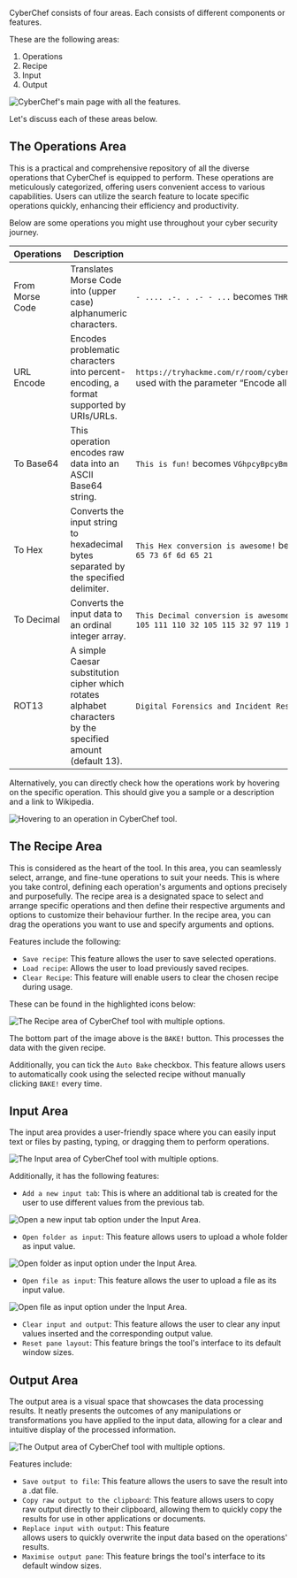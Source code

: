 CyberChef consists of four areas. Each consists of different components or features.

These are the following areas:

1. Operations
2. Recipe
3. Input
4. Output

![CyberChef's main page with all the features.](https://tryhackme-images.s3.amazonaws.com/user-uploads/6645aa8c024f7893371eb7ac/room-content/6645aa8c024f7893371eb7ac-1728731934241.png)  

Let's discuss each of these areas below.

## The Operations Area

This is a practical and comprehensive repository of all the diverse operations that CyberChef is equipped to perform. These operations are meticulously categorized, offering users convenient access to various capabilities. Users can utilize the search feature to locate specific operations quickly, enhancing their efficiency and productivity.

Below are some operations you might use throughout your cyber security journey.

|Operations|Description|Examples|
|---|---|---|
|From Morse Code|Translates Morse Code into (upper case) alphanumeric characters.|`- .... .-. . .- - ...` becomes `THREATS` when used with default parameters|
|URL Encode|Encodes problematic characters into percent-encoding, a format supported by URIs/URLs.|`https://tryhackme.com/r/room/cyberchefbasics` becomes `https%3A%2F%2Ftryhackme%2Ecom%2Fr%2Froom%2Fcyberchefbasics` when used with the parameter “Encode all special chars”|
|To Base64|This operation encodes raw data into an ASCII Base64 string.|`This is fun!` becomes `VGhpcyBpcyBmdW4h`|
|To Hex|Converts the input string to hexadecimal bytes separated by the specified delimiter.|`This Hex conversion is awesome!` becomes `54 68 69 73 20 48 65 78 20 63 6f 6e 76 65 72 73 69 6f 6e 20 69 73 20 61 77 65 73 6f 6d 65 21`|
|To Decimal|Converts the input data to an ordinal integer array.|`This Decimal conversion is awesome!` becomes `84 104 105 115 32 68 101 99 105 109 97 108 32 99 111 110 118 101 114 115 105 111 110 32 105 115 32 97 119 101 115 111 109 101 33`|
|ROT13|A simple Caesar substitution cipher which rotates alphabet characters by the specified amount (default 13).|`Digital Forensics and Incident Response` becomes `Qvtvgny Sberafvpf naq Vapvqrag Erfcbafr`|

Alternatively, you can directly check how the operations work by hovering on the specific operation. This should give you a sample or a description and a link to Wikipedia.

![Hovering to an operation in CyberChef tool.](https://tryhackme-images.s3.amazonaws.com/user-uploads/6645aa8c024f7893371eb7ac/room-content/6645aa8c024f7893371eb7ac-1729081368672.png)  

## The Recipe Area

This is considered as the heart of the tool. In this area, you can seamlessly select, arrange, and fine-tune operations to suit your needs. This is where you take control, defining each operation's arguments and options precisely and purposefully. The recipe area is a designated space to select and arrange specific operations and then define their respective arguments and options to customize their behaviour further. In the recipe area, you can drag the operations you want to use and specify arguments and options.

Features include the following:

- `Save recipe`: This feature allows the user to save selected operations.
- `Load recipe`: Allows the user to load previously saved recipes.
- `Clear Recipe`: This feature will enable users to clear the chosen recipe during usage.

These can be found in the highlighted icons below:

![The Recipe area of CyberChef tool with multiple options.](https://tryhackme-images.s3.amazonaws.com/user-uploads/6645aa8c024f7893371eb7ac/room-content/6645aa8c024f7893371eb7ac-1728731934220.png)

The bottom part of the image above is the `BAKE!` button. This processes the data with the given recipe.

Additionally, you can tick the `Auto Bake` checkbox. This feature allows users to automatically cook using the selected recipe without manually clicking `BAKE!` every time.

## Input Area

The input area provides a user-friendly space where you can easily input text or files by pasting, typing, or dragging them to perform operations.

![The Input area of CyberChef tool with multiple options.](https://tryhackme-images.s3.amazonaws.com/user-uploads/6645aa8c024f7893371eb7ac/room-content/6645aa8c024f7893371eb7ac-1729081714973.png)  

Additionally, it has the following features:

- `Add a new input tab`: This is where an additional tab is created for the user to use different values from the previous tab.

![Open a new input tab option under the Input Area.](https://tryhackme-images.s3.amazonaws.com/user-uploads/6645aa8c024f7893371eb7ac/room-content/6645aa8c024f7893371eb7ac-1728731934218.png)

- `Open folder as input`: This feature allows users to upload a whole folder as input value.

![Open folder as input option under the Input Area.](https://tryhackme-images.s3.amazonaws.com/user-uploads/6645aa8c024f7893371eb7ac/room-content/6645aa8c024f7893371eb7ac-1728731934186.png)  

- `Open file as input`: This feature allows the user to upload a file as its input value.

![Open file as input option under the Input Area.](https://tryhackme-images.s3.amazonaws.com/user-uploads/6645aa8c024f7893371eb7ac/room-content/6645aa8c024f7893371eb7ac-1728731934210.png)  

- `Clear input and output`: This feature allows the user to clear any input values inserted and the corresponding output value.
- `Reset pane layout`: This feature brings the tool's interface to its default window sizes.

## Output Area

The output area is a visual space that showcases the data processing results. It neatly presents the outcomes of any manipulations or transformations you have applied to the input data, allowing for a clear and intuitive display of the processed information.

![The Output area of CyberChef tool with multiple options.](https://tryhackme-images.s3.amazonaws.com/user-uploads/6645aa8c024f7893371eb7ac/room-content/6645aa8c024f7893371eb7ac-1729081715061.png)  

Features include:

- `Save output to file`: This feature allows the users to save the result into a .dat file.
- `Copy raw output to the clipboard`: This feature allows users to copy raw output directly to their clipboard, allowing them to quickly copy the results for use in other applications or documents.
- `Replace input with output`: This feature allows users to quickly overwrite the input data based on the operations' results.
- `Maximise output pane`: This feature brings the tool's interface to its default window sizes.